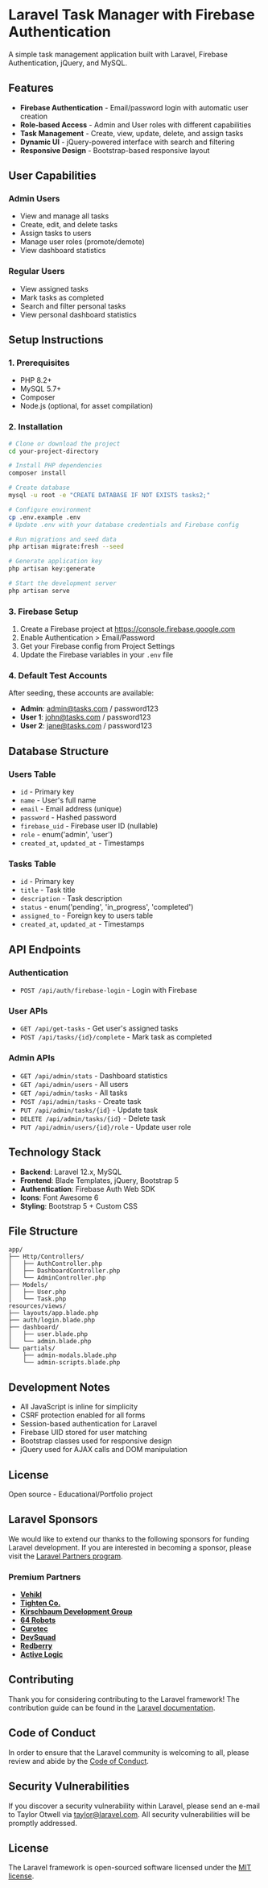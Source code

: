 # Laravel Task Manager with Firebase Authentication

A simple task management application built with Laravel, Firebase Authentication, jQuery, and MySQL.

## Features

- **Firebase Authentication** - Email/password login with automatic user creation
- **Role-based Access** - Admin and User roles with different capabilities
- **Task Management** - Create, view, update, delete, and assign tasks
- **Dynamic UI** - jQuery-powered interface with search and filtering
- **Responsive Design** - Bootstrap-based responsive layout

## User Capabilities

### Admin Users
- View and manage all tasks
- Create, edit, and delete tasks
- Assign tasks to users
- Manage user roles (promote/demote)
- View dashboard statistics

### Regular Users
- View assigned tasks
- Mark tasks as completed
- Search and filter personal tasks
- View personal dashboard statistics

## Setup Instructions

### 1. Prerequisites
- PHP 8.2+
- MySQL 5.7+
- Composer
- Node.js (optional, for asset compilation)

### 2. Installation

```bash
# Clone or download the project
cd your-project-directory

# Install PHP dependencies
composer install

# Create database
mysql -u root -e "CREATE DATABASE IF NOT EXISTS tasks2;"

# Configure environment
cp .env.example .env
# Update .env with your database credentials and Firebase config

# Run migrations and seed data
php artisan migrate:fresh --seed

# Generate application key
php artisan key:generate

# Start the development server
php artisan serve
```

### 3. Firebase Setup

1. Create a Firebase project at https://console.firebase.google.com
2. Enable Authentication > Email/Password
3. Get your Firebase config from Project Settings
4. Update the Firebase variables in your `.env` file

### 4. Default Test Accounts

After seeding, these accounts are available:

- **Admin**: admin@tasks.com / password123
- **User 1**: john@tasks.com / password123  
- **User 2**: jane@tasks.com / password123

## Database Structure

### Users Table
- `id` - Primary key
- `name` - User's full name
- `email` - Email address (unique)
- `password` - Hashed password
- `firebase_uid` - Firebase user ID (nullable)
- `role` - enum('admin', 'user')
- `created_at`, `updated_at` - Timestamps

### Tasks Table
- `id` - Primary key
- `title` - Task title
- `description` - Task description
- `status` - enum('pending', 'in_progress', 'completed')
- `assigned_to` - Foreign key to users table
- `created_at`, `updated_at` - Timestamps

## API Endpoints

### Authentication
- `POST /api/auth/firebase-login` - Login with Firebase

### User APIs
- `GET /api/get-tasks` - Get user's assigned tasks
- `POST /api/tasks/{id}/complete` - Mark task as completed

### Admin APIs
- `GET /api/admin/stats` - Dashboard statistics
- `GET /api/admin/users` - All users
- `GET /api/admin/tasks` - All tasks
- `POST /api/admin/tasks` - Create task
- `PUT /api/admin/tasks/{id}` - Update task
- `DELETE /api/admin/tasks/{id}` - Delete task
- `PUT /api/admin/users/{id}/role` - Update user role

## Technology Stack

- **Backend**: Laravel 12.x, MySQL
- **Frontend**: Blade Templates, jQuery, Bootstrap 5
- **Authentication**: Firebase Auth Web SDK
- **Icons**: Font Awesome 6
- **Styling**: Bootstrap 5 + Custom CSS

## File Structure

```
app/
├── Http/Controllers/
│   ├── AuthController.php
│   ├── DashboardController.php
│   └── AdminController.php
├── Models/
│   ├── User.php
│   └── Task.php
resources/views/
├── layouts/app.blade.php
├── auth/login.blade.php
├── dashboard/
│   ├── user.blade.php
│   └── admin.blade.php
└── partials/
    ├── admin-modals.blade.php
    └── admin-scripts.blade.php
```

## Development Notes

- All JavaScript is inline for simplicity
- CSRF protection enabled for all forms
- Session-based authentication for Laravel
- Firebase UID stored for user matching
- Bootstrap classes used for responsive design
- jQuery used for AJAX calls and DOM manipulation

## License

Open source - Educational/Portfolio project

## Laravel Sponsors

We would like to extend our thanks to the following sponsors for funding Laravel development. If you are interested in becoming a sponsor, please visit the [Laravel Partners program](https://partners.laravel.com).

### Premium Partners

- **[Vehikl](https://vehikl.com)**
- **[Tighten Co.](https://tighten.co)**
- **[Kirschbaum Development Group](https://kirschbaumdevelopment.com)**
- **[64 Robots](https://64robots.com)**
- **[Curotec](https://www.curotec.com/services/technologies/laravel)**
- **[DevSquad](https://devsquad.com/hire-laravel-developers)**
- **[Redberry](https://redberry.international/laravel-development)**
- **[Active Logic](https://activelogic.com)**

## Contributing

Thank you for considering contributing to the Laravel framework! The contribution guide can be found in the [Laravel documentation](https://laravel.com/docs/contributions).

## Code of Conduct

In order to ensure that the Laravel community is welcoming to all, please review and abide by the [Code of Conduct](https://laravel.com/docs/contributions#code-of-conduct).

## Security Vulnerabilities

If you discover a security vulnerability within Laravel, please send an e-mail to Taylor Otwell via [taylor@laravel.com](mailto:taylor@laravel.com). All security vulnerabilities will be promptly addressed.

## License

The Laravel framework is open-sourced software licensed under the [MIT license](https://opensource.org/licenses/MIT).
